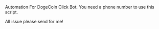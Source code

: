 Automation For DogeCoin Click Bot.
You need a phone number to use this script.

All issue please send for me!
